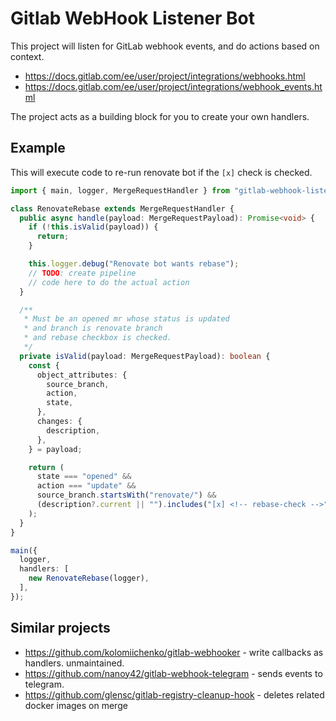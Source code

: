 # Gitlab WebHook Listener Bot

This project will listen for GitLab webhook events,
and do actions based on context.

- https://docs.gitlab.com/ee/user/project/integrations/webhooks.html
- https://docs.gitlab.com/ee/user/project/integrations/webhook_events.html

The project acts as a building block for you to create your own handlers.

## Example

This will execute code to re-run renovate bot if the `[x]` check is checked.

```ts
import { main, logger, MergeRequestHandler } from "gitlab-webhook-listener-bot";

class RenovateRebase extends MergeRequestHandler {
  public async handle(payload: MergeRequestPayload): Promise<void> {
    if (!this.isValid(payload)) {
      return;
    }

    this.logger.debug("Renovate bot wants rebase");
    // TODO: create pipeline
    // code here to do the actual action
  }

  /**
   * Must be an opened mr whose status is updated
   * and branch is renovate branch
   * and rebase checkbox is checked.
   */
  private isValid(payload: MergeRequestPayload): boolean {
    const {
      object_attributes: {
        source_branch,
        action,
        state,
      },
      changes: {
        description,
      },
    } = payload;

    return (
      state === "opened" &&
      action === "update" &&
      source_branch.startsWith("renovate/") &&
      (description?.current || "").includes("[x] <!-- rebase-check -->")
    );
  }
}

main({
  logger,
  handlers: [
    new RenovateRebase(logger),
  ],
});
```

## Similar projects

- https://github.com/kolomiichenko/gitlab-webhooker - write callbacks as handlers. unmaintained.
- https://github.com/nanoy42/gitlab-webhook-telegram - sends events to telegram.
- https://github.com/glensc/gitlab-registry-cleanup-hook - deletes related docker images on merge
